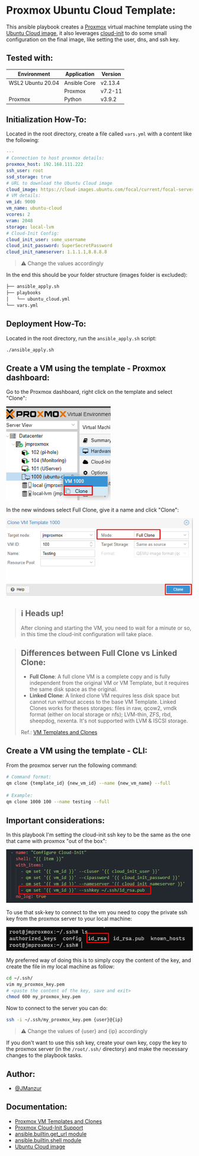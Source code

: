 # Proxmox Ubuntu Cloud Template:

This ansible playbook creates a [Proxmox](https://pve.proxmox.com/wiki/Main_Page) virtual machine template using the [Ubuntu Cloud image](https://cloud-images.ubuntu.com/), it also leverages [cloud-init](https://cloudinit.readthedocs.io/en/latest/) to do some small configuration on the final image, like setting the user, dns, and ssh key.

## Tested with: 

| Environment | Application | Version  |
| ----------------- |-----------|---------|
| WSL2 Ubuntu 20.04 | Ansible Core | v2.13.4  |
|  | Proxmox | v7.2-11  |
| Proxmox | Python | v3.9.2  |

## Initialization How-To:

Located in the root directory, create a file called `vars.yml` with a content like the following:

```yml
---
# Connection to host proxmox details:
proxmox_host: 192.168.111.222
ssh_user: root
ssd_storage: true
# URL to download the Ubuntu Cloud image
cloud_image: https://cloud-images.ubuntu.com/focal/current/focal-server-cloudimg-amd64.img
# VM details:
vm_id: 9000
vm_name: ubuntu-cloud
vcores: 2
vram: 2048
storage: local-lvm
# Cloud-Init Config:
cloud_init_user: some_username
cloud_init_password: SuperSecretPassword
cloud_init_nameserver: 1.1.1.1,8.8.8.8
```
> :warning: Change the values accordingly  

In the end this should be your folder structure (images folder is excluded):

```bash
├── ansible_apply.sh
├── playbooks
│   └── ubuntu_cloud.yml
└── vars.yml
```
## Deployment How-To:

Located in the root directory, run the `ansible_apply.sh` script:

```bash
./ansible_apply.sh
```

## Create a VM using the template - Proxmox dashboard:

Go to the Proxmox dashboard, right click on the template and select "Clone":

![App Screenshot](images/proxmox_cloud_image_3.png)

In the new windows select Full Clone, give it a name and click "Clone":

![App Screenshot](images/proxmox_cloud_image_4.png)

> ## :information_source: Heads up!
> After cloning and starting the VM, you need to wait for a minute or so, in this time the cloud-init configuration will take place.

> ## Differences between Full Clone vs Linked Clone:
> - **Full Clone**: A full clone VM is a complete copy and is fully independent from the original VM or VM Template, but it requires the same disk space as the original.
> - **Linked Clone**: A linked clone VM requires less disk space but cannot run without access to the base VM Template. Linked Clones works for theses storages: files in raw, qcow2, vmdk format (either on local storage or nfs); LVM-thin, ZFS, rbd, sheepdog, nexenta. It's not supported with LVM & ISCSI storage.
>
> Ref.: [VM Templates and Clones](https://pve.proxmox.com/wiki/VM_Templates_and_Clones)


## Create a VM using the template - CLI:

From the proxmox server run the following command:

```bash
# Command format:
qm clone {template_id} {new_vm_id} --name {new_vm_name} --full

# Example:
qm clone 1000 100 --name testing --full
```

## Important considerations:

In this playbook I'm setting the cloud-init ssh key to be the same as the one that came with proxmox "out of the box":

![App Screenshot](images/proxmox_cloud_image.png)

To use that ssk-key to connect to the vm you need to copy the private ssh key from the proxmox server to your local machine:

![App Screenshot](images/proxmox_cloud_image_2.png)

My preferred way of doing this is to simply copy the content of the key, and create the file in my local machine as follow:

```bash
cd ~/.ssh/
vim my_proxmox_key.pem
# <paste the content of the key, save and exit>
chmod 600 my_proxmox_key.pem
```

Now to connect to the server you can do:
```bash
ssh -i ~/.ssh/my_proxmox_key.pem {user}@{ip}
```
> :warning: Change the values of {user} and {ip} accordingly 

If you don't want to use this ssh key, create your own key, copy the key to the proxmox server (in the `/root/.ssh/` directory) and make the necessary changes to the playbook tasks.

## Author:

- [@JManzur](https://jmanzur.com)

## Documentation:

- [Proxmox VM Templates and Clones](https://pve.proxmox.com/wiki/VM_Templates_and_Clones)
- [Proxmox Cloud-Init Support](https://pve.proxmox.com/wiki/Cloud-Init_Support)
- [ansible.builtin.get_url module](https://docs.ansible.com/ansible/latest/collections/ansible/builtin/get_url_module.html)
- [ansible.builtin.shell module](https://docs.ansible.com/ansible/latest/collections/ansible/builtin/shell_module.html)
- [Ubuntu Cloud image](https://cloud-images.ubuntu.com/)